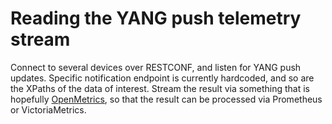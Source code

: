 # Reading the YANG push telemetry stream

Connect to several devices over RESTCONF, and listen for YANG push updates.
Specific notification endpoint is currently hardcoded, and so are the XPaths of
the data of interest. Stream the result via something that is hopefully
[OpenMetrics](https://tools.ietf.org/html/draft-richih-opsawg-openmetrics-00),
so that the result can be processed via Prometheus or VictoriaMetrics.
